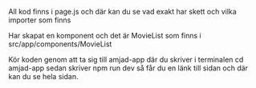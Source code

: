 All kod finns i page.js och där kan du se vad exakt har skett och vilka importer som finns

Har skapat en komponent och det är MovieList som finns i src/app/components/MovieList

Kör koden genom att ta sig till amjad-app där du skriver i terminalen cd amjad-app sedan skriver npm run dev så får du en länk till sidan och där kan du se hela sidan. 
